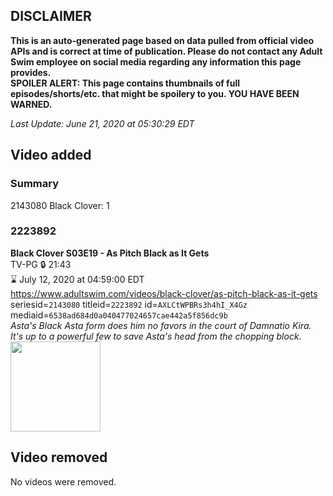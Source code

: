 ## DISCLAIMER
**This is an auto-generated page based on data pulled from official video APIs and is correct at time of publication. Please do not contact any Adult Swim employee on social media regarding any information this page provides.**  
**SPOILER ALERT: This page contains thumbnails of full episodes/shorts/etc. that might be spoilery to you. YOU HAVE BEEN WARNED.**  

_Last Update: June 21, 2020 at 05:30:29 EDT_
## Video added
### Summary
2143080 Black Clover: 1  
### 2223892
**Black Clover S03E19 - As Pitch Black as It Gets**  
TV-PG 🔒 21:43  
⌛ July 12, 2020 at 04:59:00 EDT  
https://www.adultswim.com/videos/black-clover/as-pitch-black-as-it-gets  
seriesid=`2143080` titleid=`2223892` id=`AXLCtWPBRs3h4hI_X4Gz` mediaid=`6538ad684d0a040477024657cae442a5f856dc9b`  
_Asta's Black Asta form does him no favors in the court of Damnatio Kira. It's up to a powerful few to save Asta's head from the chopping block._  
<a href="https://media.cdn.adultswim.com/uploads/20200617/thumbnails/2_206171423436-BlackClover_122.jpg"><img src="https://media.cdn.adultswim.com/uploads/20200617/thumbnails/2_206171423436-BlackClover_122.jpg" height="144px" /></a>
## Video removed
No videos were removed.  
